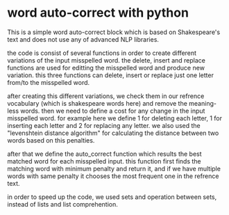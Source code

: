 # word auto-correct with python
This is a simple word auto-correct block which is based on Shakespeare's text and does not use any of advanced NLP libraries.

the code is consist of several functions in order to create different variations of the input misspelled word.
the delete, insert and replace functions are used for editting the misspelled word and produce new variation.
this three functions can delete, insert or replace just one letter from/to the misspelled word.

after creating this different variations, we check them in our refrence vocabulary (which is shakespeare words here) and remove the meaning-less words.
then we need to define a cost for any change in the input misspelled word. for example here we define 1 for deleting each letter, 1 for inserting each letter and 2 for replacing any letter. we also used the "levenshtein distance algorithm" for calculating the distance between two words based on this penalties.

after that we define the auto_correct function which results the best matched word for each misspelled input. this function first finds the matching word with minimum penalty and return it, and if we have multiple words with same penalty it chooses the most frequent one in the refrence text.

in order to speed up the code, we used sets and operation between sets, instead of lists and list comprehention.
